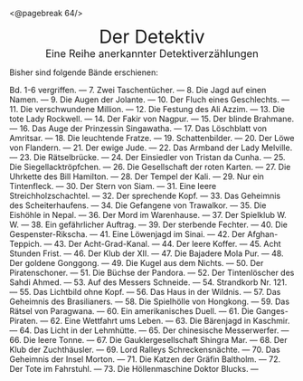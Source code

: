 <@pagebreak 64/>

<div style="font-size: xx-large; text-align: center;">Der Detektiv</div>

<div style="font-size: large; text-align: center;">Eine Reihe anerkannter Detektiverzählungen</div>

Bisher sind folgende Bände erschienen:

Bd. 1-6 vergriffen. — 7. Zwei Taschentücher. — 8. Die
Jagd auf einen Namen. — 9. Die Augen der Jolante. — 10. Der
Fluch eines Geschlechts. — 11. Die verschwundene Million. —
12\. Die Festung des Ali Azzim. — 13. Die tote Lady Rockwell.
— 14. Der Fakir von Nagpur. — 15. Der blinde Brahmane. —
16\. Das Auge der Prinzessin Singawatha. — 17. Das Löschblatt
von Amritsar. — 18. Die leuchtende Fratze. — 19. Schattenbilder.
— 20. Der Löwe von Flandern. — 21. Der ewige Jude.
— 22. Das Armband der Lady Melville. — 23. Die Rätselbrücke.
— 24. Der Einsiedler von Tristan da Cunha. — 25. Die
Siegellacktröpfchen. — 26. Die Gesellschaft der roten Karten.
— 27. Die Uhrkette des Bill Hamilton. — 28. Der Tempel der
Kali. — 29. Nur ein Tintenfleck. — 30. Der Stern von Siam. —
31\. Eine leere Streichholzschachtel. — 32. Der sprechende
Kopf. — 33. Das Geheimnis des Scheiterhaufens. — 34. Die
Gefangene von Trawalkor. — 35. Die Eishöhle in Nepal. —
36\. Der Mord im Warenhause. — 37. Der Spielklub W. W. —
38\. Ein gefährlicher Auftrag. — 39. Der sterbende Fechter. —
40\. Die Gespenster-Rikscha. — 41. Eine Löwenjagd im Sinai.
— 42. Der Afghan-Teppich. — 43. Der Acht-Grad-Kanal. —
44\. Der leere Koffer. — 45. Acht Stunden Frist. — 46. Der
Klub der XII. — 47. Die Bajadere Mola Pur. — 48. Der goldene
Gonggong. — 49. Die Kugel aus dem Nichts. — 50. Der
Piratenschoner. — 51. Die Büchse der Pandora. — 52. Der
Tintenlöscher des Sahdi Ahmed. — 53. Auf des Messers
Schneide. — 54. Strandkorb Nr. 121. — 55. Das Lichtbild ohne
Kopf. — 56. Das Haus in der Wildnis. — 57. Das Geheimnis des
Brasilianers. — 58. Die Spielhölle von Hongkong. — 59. Das
Rätsel von Paragwana. — 60. Ein amerikanisches Duell. —
61\. Die Ganges-Piraten. — 62. Eine Wettfahrt ums Leben. —
63\. Die Bärenjagd in Kaschmir. — 64. Das Licht in der Lehmhütte.
— 65. Der chinesische Messerwerfer. — 66. Die leere
Tonne. — 67. Die Gauklergesellschaft Shingra Mar. — 68. Der
Klub der Zuchthäusler. — 69. Lord Ralleys Schreckensnächte.
— 70. Das Geheimnis der Insel Morton. — 71. Die Katzen der
Gräfin Baltholm. — 72. Der Tote im Fahrstuhl. — 73. Die
Höllenmaschine Doktor Blucks. —

